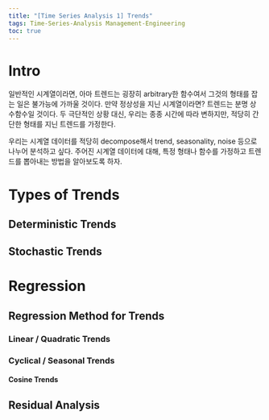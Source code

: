 ```yaml
---
title: "[Time Series Analysis 1] Trends"
tags: Time-Series-Analysis Management-Engineering
toc: true
---
```


# Intro 
일반적인 시계열이라면, 아마 트렌드는 굉장히 arbitrary한 함수여서 그것의 형태를 잡는 일은 불가능에 가까울 것이다. 만약 정상성을 지닌 시계열이라면? 트렌드는 분명 상수함수일 것이다. 두 극단적인 상황 대신, 우리는 종종 시간에 따라 변하지만, 적당히 간단한 형태를 지닌 트렌드를 가정한다.

우리는 시계열 데이터를 적당히 decompose해서 trend, seasonality, noise 등으로 나누어 분석하고 싶다. 주어진 시계열 데이터에 대해, 특정 형태나 함수를 가정하고 트렌드를 뽑아내는 방법을 알아보도록 하자.

# Types of Trends
## Deterministic Trends
## Stochastic Trends


# Regression
## Regression Method for Trends
### Linear / Quadratic Trends
### Cyclical / Seasonal Trends
#### Cosine Trends

## Residual Analysis
